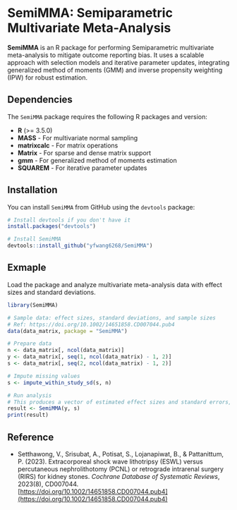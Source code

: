 # SemiMMA: Semiparametric Multivariate Meta-Analysis

**SemiMMA** is an R package for performing Semiparametric multivariate meta-analysis to mitigate outcome reporting bias. It uses a scalable approach with selection models and iterative parameter updates, integrating generalized method of moments (GMM) and inverse propensity weighting (IPW) for robust estimation.

## Dependencies

The `SemiMMA` package requires the following R packages and version:

- **R** (>= 3.5.0)
- **MASS** - For multivariate normal sampling
- **matrixcalc** - For matrix operations
- **Matrix** - For sparse and dense matrix support
- **gmm** - For generalized method of moments estimation
- **SQUAREM** - For iterative parameter updates

## Installation

You can install `SemiMMA` from GitHub using the `devtools` package:

```R
# Install devtools if you don't have it
install.packages("devtools")

# Install SemiMMA
devtools::install_github("yfwang6268/SemiMMA")
```

## Exmaple

Load the package and analyze multivariate meta-analysis data with effect sizes and standard deviations.

```R
library(SemiMMA)

# Sample data: effect sizes, standard deviations, and sample sizes
# Ref: https://doi.org/10.1002/14651858.CD007044.pub4
data(data_matrix, package = "SemiMMA")

# Prepare data
n <- data_matrix[, ncol(data_matrix)]
y <- data_matrix[, seq(1, ncol(data_matrix) - 1, 2)]
s <- data_matrix[, seq(2, ncol(data_matrix) - 1, 2)]

# Impute missing values
s <- impute_within_study_sd(s, n)

# Run analysis
# This produces a vector of estimated effect sizes and standard errors,
result <- SemiMMA(y, s)
print(result)
```

## Reference

- Setthawong, V., Srisubat, A., Potisat, S., Lojanapiwat, B., & Pattanittum, P. (2023). Extracorporeal shock wave lithotripsy (ESWL) versus percutaneous nephrolithotomy (PCNL) or retrograde intrarenal surgery (RIRS) for kidney stones. *Cochrane Database of Systematic Reviews*, 2023(8), CD007044. [https://doi.org/10.1002/14651858.CD007044.pub4](https://doi.org/10.1002/14651858.CD007044.pub4)



